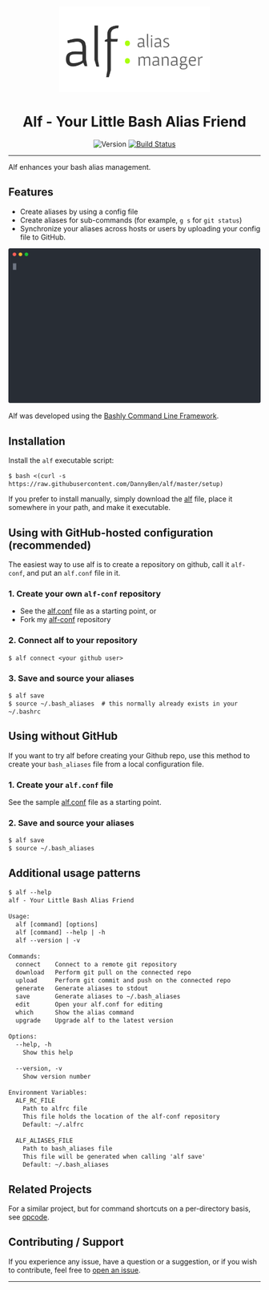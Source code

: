 <div align='center'>
<img src='alf-logo.svg' width=300>

Alf - Your Little Bash Alias Friend
==================================================

![Version](https://img.shields.io/badge/version-0.4.0-blue.svg)
[![Build Status](https://github.com/DannyBen/alf/workflows/Test/badge.svg)](https://github.com/DannyBen/alf/actions?query=workflow%3ATest)

</div>

---

Alf enhances your bash alias management.

Features
--------------------------------------------------

- Create aliases by using a config file
- Create aliases for sub-commands (for example, `g s` for `git status`)
- Synchronize your aliases across hosts or users by uploading your 
  config file to GitHub.


![Demo](/demo/cast.svg)

Alf was developed using the [Bashly Command Line Framework][bashly].



Installation
--------------------------------------------------

Install the `alf` executable script:

    $ bash <(curl -s https://raw.githubusercontent.com/DannyBen/alf/master/setup)

If you prefer to install manually, simply download the [alf](/alf) file,
place it somewhere in your path, and make it executable.


Using with GitHub-hosted configuration (recommended)
--------------------------------------------------

The easiest way to use alf is to create a repository on github, call it 
`alf-conf`, and put an `alf.conf` file in it.

### 1. Create your own `alf-conf` repository  

- See the [alf.conf](alf.conf) file as a starting point, or
- Fork my [alf-conf][conf] repository

### 2. Connect alf to your repository

```shell
$ alf connect <your github user>
```

### 3. Save and source your aliases

```shell
$ alf save
$ source ~/.bash_aliases  # this normally already exists in your ~/.bashrc
```


Using without GitHub
--------------------------------------------------

If you want to try alf before creating your Github repo, use this method to
create your `bash_aliases` file from a local configuration file.

### 1. Create your `alf.conf` file

See the sample [alf.conf](alf.conf) file as a starting point.

### 2. Save and source your aliases

    $ alf save
    $ source ~/.bash_aliases


Additional usage patterns
--------------------------------------------------

```
$ alf --help
alf - Your Little Bash Alias Friend

Usage:
  alf [command] [options]
  alf [command] --help | -h
  alf --version | -v

Commands:
  connect    Connect to a remote git repository
  download   Perform git pull on the connected repo
  upload     Perform git commit and push on the connected repo
  generate   Generate aliases to stdout
  save       Generate aliases to ~/.bash_aliases
  edit       Open your alf.conf for editing
  which      Show the alias command
  upgrade    Upgrade alf to the latest version

Options:
  --help, -h
    Show this help

  --version, -v
    Show version number

Environment Variables:
  ALF_RC_FILE
    Path to alfrc file
    This file holds the location of the alf-conf repository
    Default: ~/.alfrc

  ALF_ALIASES_FILE
    Path to bash_aliases file
    This file will be generated when calling 'alf save'
    Default: ~/.bash_aliases
```

Related Projects
--------------------------------------------------

For a similar project, but for command shortcuts on a per-directory basis, 
see [opcode][opcode].


Contributing / Support
--------------------------------------------------

If you experience any issue, have a question or a suggestion, or if you wish
to contribute, feel free to [open an issue][issues].

---

[issues]: https://github.com/DannyBen/alf/issues
[conf]: https://github.com/DannyBen/alf-conf
[opcode]: https://github.com/DannyBen/opcode
[bashly]: https://github.com/dannyben/bashly